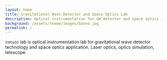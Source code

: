 ```yaml
---
layout: home
title: Gravitational Wave Detector and Space Optics Lab
description: Optical instrumentation for GW detector and space optics in Yonsei University
background: /assets/theme/images/banne.jpg
permalink: /
---
```


<span style="font-size:10px">GWDaSO</span> lab is optical instrumentation lab for gravitational wave detector technology and space optics application. Laser optics, optics simulation, telescope.

